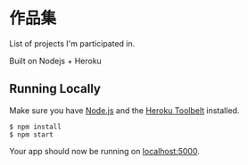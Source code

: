 # 作品集

List of projects I'm participated in.

Built on Nodejs + Heroku

## Running Locally

Make sure you have [Node.js](http://nodejs.org/) and the [Heroku Toolbelt](https://toolbelt.heroku.com/) installed.

```
$ npm install
$ npm start
```

Your app should now be running on [localhost:5000](http://localhost:5000/).

